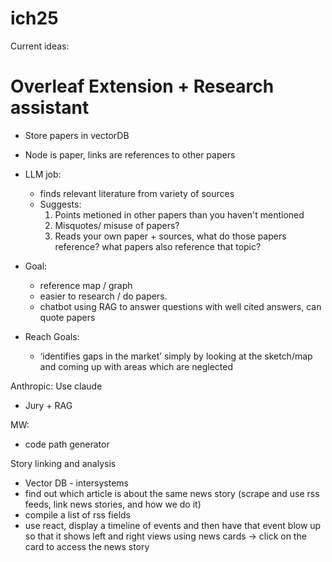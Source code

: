 # ich25

Current ideas:

# Overleaf Extension + Research assistant
- Store papers in vectorDB
- Node is paper, links are references to other papers
- LLM job:
    - finds relevant literature from variety of sources
    - Suggests:
        1. Points metioned in other papers than you haven't mentioned
        2. Misquotes/ misuse of papers?
        3. Reads your own paper + sources, what do those papers reference? what papers also reference that topic?

- Goal:
    - reference map / graph
    - easier to research \/ do papers.
    - chatbot using RAG to answer questions with well cited answers, can quote papers

- Reach Goals:
    - ‘identifies gaps in the market’ simply by looking at the sketch/map and coming up with areas which are neglected 














Anthropic: Use claude
- Jury + RAG

MW:
- code path generator


Story linking and analysis
- Vector DB - intersystems
- find out which article is about the same news story (scrape and use rss feeds, link news stories, and how we do it)
- compile a list of rss fields
- use react, display a timeline of events and then have that event blow up so that it shows left and right views using news cards -> click on the card to access the news story
